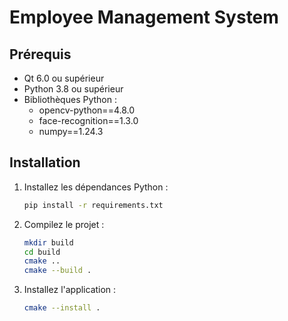 # Employee Management System

## Prérequis

- Qt 6.0 ou supérieur
- Python 3.8 ou supérieur
- Bibliothèques Python :
  - opencv-python==4.8.0
  - face-recognition==1.3.0
  - numpy==1.24.3

## Installation

1. Installez les dépendances Python :
   ```bash
   pip install -r requirements.txt
   ```

2. Compilez le projet :
   ```bash
   mkdir build
   cd build
   cmake ..
   cmake --build .
   ```

3. Installez l'application :
   ```bash
   cmake --install .
   ``` 